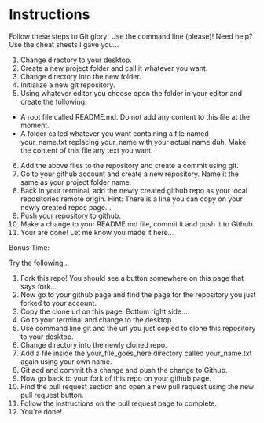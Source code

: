 Instructions
============

Follow these steps to Git glory! Use the command line (please)! 
Need help? Use the cheat sheets I gave you...

1. Change directory to your desktop.
2. Create a new project folder and call it whatever you want.
3. Change directory into the new folder.
4. Initialize a new git repository.
5. Using whatever editor you choose open the folder in your editor and create the following:
  - A root file called README.md. Do not add any content to this file at the moment.
  - A folder called whatever you want containing a file named your_name.txt replacing your_name with your actual name duh. Make the content of this file any text you want.
6. Add the above files to the repository and create a commit using git.
7. Go to your github account and create a new repository. Name it the same as your project folder name.
8. Back in your terminal, add the newly created github repo as your local repositories remote origin. Hint: There is a line you can copy on your newly created repos page...
9. Push your repository to github.
10. Make a change to your README.md file, commit it and push it to Github.
11. Your are done! Let me know you made it here...

Bonus Time:

Try the following...

1. Fork this repo! You should see a button somewhere on this page that says fork...
2. Now go to your github page and find the page for the repository you just forked to your account.
3. Copy the clone url on this page. Bottom right side...
4. Go to your terminal and change to the desktop.
5. Use command line git and the url you just copied to clone this repository to your desktop.
6. Change directory into the newly cloned repo.
7. Add a file inside the your_file_goes_here directory called your_name.txt again using your own name.
8. Git add and commit this change and push the change to Github.
9. Now go back to your fork of this repo on your github page.
10. Find the pull request section and open a new pull request using the new pull request button.
11. Follow the instructions on the pull request page to complete.
12. You're done!